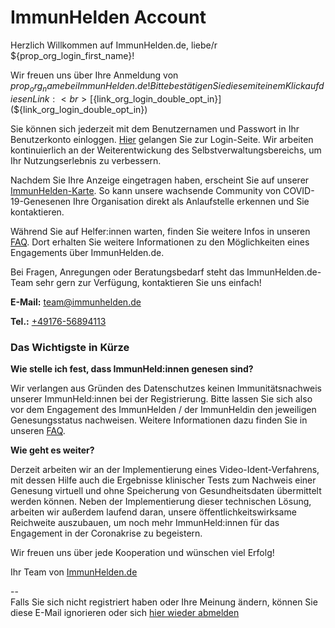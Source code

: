 # ImmunHelden Account

Herzlich Willkommen auf ImmunHelden.de, liebe/r ${prop_org_login_first_name}!

Wir freuen uns über Ihre Anmeldung von ${prop_org_name} bei ImmunHelden.de! Bitte bestätigen Sie diese mit einem Klick auf diesen Link:<br>
[${link_org_login_double_opt_in}](${link_org_login_double_opt_in})

Sie können sich jederzeit mit dem Benutzernamen und Passwort in Ihr Benutzerkonto einloggen. [Hier](https://dev.immunhelden.de/de/partner/login) gelangen Sie zur Login-Seite. Wir arbeiten kontinuierlich an der Weiterentwickung des Selbstverwaltungsbereichs, um Ihr Nutzungserlebnis zu verbessern.

Nachdem Sie Ihre Anzeige eingetragen haben, erscheint Sie auf unserer [ImmunHelden-Karte](https://immunhelden.de/maps/all/). So kann unsere wachsende Community von COVID-19-Genesenen Ihre Organisation direkt als Anlaufstelle erkennen und Sie kontaktieren.

Während Sie auf Helfer:innen warten, finden Sie weitere Infos in unseren [FAQ](https://immunhelden.de/faq/). Dort erhalten Sie weitere Informationen zu den Möglichkeiten eines Engagements über ImmunHelden.de.

Bei Fragen, Anregungen oder Beratungsbedarf steht das ImmunHelden.de-Team sehr gern zur
Verfügung, kontaktieren Sie uns einfach!

**E-Mail:** [team@immunhelden.de](mailto:team@immunhelden.de)

**Tel.:** [+49176-56894113](tel:+4917656894113)


### Das Wichtigste in Kürze

**Wie stelle ich fest, dass ImmunHeld:innen genesen sind?**

Wir verlangen aus Gründen des Datenschutzes keinen Immunitätsnachweis unserer ImmunHeld:innen bei der Registrierung.
Bitte lassen Sie sich also vor dem Engagement des ImmunHelden / der ImmunHeldin den jeweiligen Genesungsstatus nachweisen. Weitere Informationen dazu finden Sie in unseren [FAQ](https://immunhelden.de/faq/).

**Wie geht es weiter?**

Derzeit arbeiten wir an der Implementierung eines Video-Ident-Verfahrens, mit dessen Hilfe auch die
Ergebnisse klinischer Tests zum Nachweis einer Genesung virtuell und ohne Speicherung von
Gesundheitsdaten übermittelt werden können. Neben der Implementierung dieser technischen
Lösung, arbeiten wir außerdem laufend daran, unsere öffentlichkeitswirksame Reichweite
auszubauen, um noch mehr ImmunHeld:innen für das Engagement in der Coronakrise zu begeistern.

Wir freuen uns über jede Kooperation und wünschen viel Erfolg!

Ihr Team von [ImmunHelden.de](https://ImmunHelden.de)

--<br>
Falls Sie sich nicht registriert haben oder Ihre Meinung ändern, können Sie diese E-Mail ignorieren oder sich [hier wieder abmelden](${link_org_login_opt_out})
